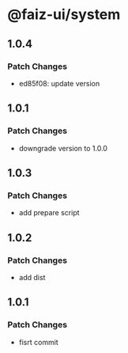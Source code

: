 # @faiz-ui/system

## 1.0.4

### Patch Changes

- ed85f08: update version

## 1.0.1

### Patch Changes

- downgrade version to 1.0.0

## 1.0.3

### Patch Changes

- add prepare script

## 1.0.2

### Patch Changes

- add dist

## 1.0.1

### Patch Changes

- fisrt commit
